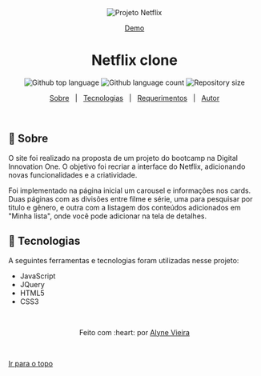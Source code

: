 <div align="center" id="top"> 
  <img src="https://i.ibb.co/Dw99gKf/readme.png" alt="Projeto Netflix" />

  <a href="https://alynevieira.github.io/netflix-clone/index.html">Demo</a>
</div>

<h1 align="center">Netflix clone</h1>

<p align="center">
  <img alt="Github top language" src="https://img.shields.io/github/languages/top/alynevieira/netflix-clone?color=56BEB8">

  <img alt="Github language count" src="https://img.shields.io/github/languages/count/alynevieira/netflix-clone?color=56BEB8">

  <img alt="Repository size" src="https://img.shields.io/github/repo-size/alynevieira/netflix-clone?color=56BEB8">

<p align="center">
  <a href="#dart-about">Sobre</a> &#xa0; | &#xa0; 
  <a href="#rocket-technologies">Tecnologias</a> &#xa0; | &#xa0;
  <a href="#white_check_mark-requirements">Requerimentos</a> &#xa0; | &#xa0;
  <a href="https://github.com/alynevieira/" target="_blank">Autor</a>
</p>

<br>

## :dart: Sobre ##

O site foi realizado na proposta de um projeto do bootcamp na Digital Innovation One. O objetivo foi recriar a interface do Netflix, adicionando novas funcionalidades e a criatividade.

Foi implementado na página inicial um carousel e informações nos cards. Duas páginas com as divisões entre filme e série, uma para pesquisar por titulo e gênero, e outra com a listagem dos conteúdos adicionados em "Minha lista", onde você pode adicionar na tela de detalhes.

## :rocket: Tecnologias ##

A seguintes ferramentas e tecnologias foram utilizadas nesse projeto:

- JavaScript
- JQuery
- HTML5
- CSS3


&#xa0;

<p align="center"> 
Feito com :heart: por <a href="https://github.com/alynevieira" target="_blank">Alyne Vieira</a>
</p>

&#xa0;

<a href="#top">Ir para o topo</a>
